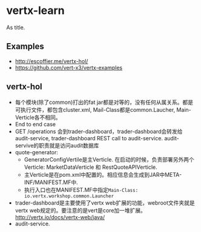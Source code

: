 # vertx-learn
As title.

## Examples
* http://escoffier.me/vertx-hol/ 
* https://github.com/vert-x3/vertx-examples


## vertx-hol

* 每个模块(除了common)打出的fat jar都是对等的，没有任何从属关系。都是可执行文件，都包含cluster.xml, Mail-Class都是common.Laucher, Main-Verticle各不相同。
* End to end case
 * GET /operations 会到trader-dashboard，trader-dashboard会转发给audit-service, trader-dashboard REST call to audit-service. audit-servive的职责就是访问audit数据库
* quote-generator:
  * GeneratorConfigVertile是主Verticle. 在启动的时候，负责部署另外两个Verticle: MarketDataVerticle 和 RestQuoteAPIVerticle.
  * 主Verticle是在pom.xml中配置的。相应信息会生成到JAR中META-INF/MANIFEST.MF中.
  * 执行入口也在MANIFEST.MF中指定`Main-Class: io.vertx.workshop.common.Launcher`
* trader-dashboard是主要使用了vertx web扩展的功能，webroot文件夹就是vertx web规定的。要注意的是vert是core加一堆扩展。http://vertx.io/docs/vertx-web/java/
* audit-service.
